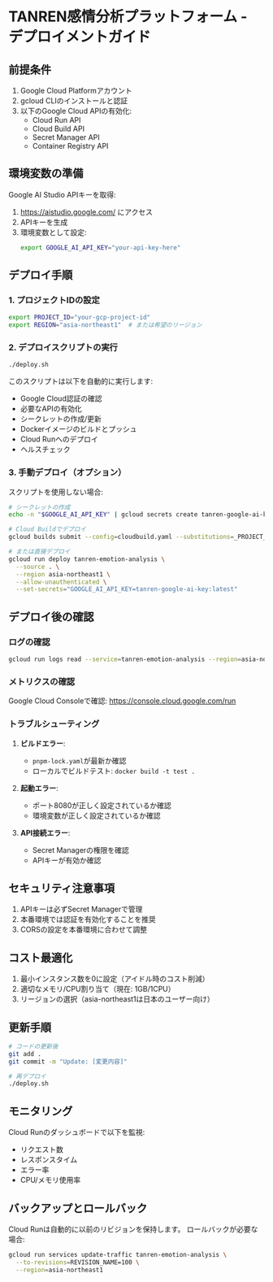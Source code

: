 # TANREN感情分析プラットフォーム - デプロイメントガイド

## 前提条件

1. Google Cloud Platformアカウント
2. gcloud CLIのインストールと認証
3. 以下のGoogle Cloud APIの有効化:
   - Cloud Run API
   - Cloud Build API
   - Secret Manager API
   - Container Registry API

## 環境変数の準備

Google AI Studio APIキーを取得:
1. https://aistudio.google.com/ にアクセス
2. APIキーを生成
3. 環境変数として設定:
   ```bash
   export GOOGLE_AI_API_KEY="your-api-key-here"
   ```

## デプロイ手順

### 1. プロジェクトIDの設定

```bash
export PROJECT_ID="your-gcp-project-id"
export REGION="asia-northeast1"  # または希望のリージョン
```

### 2. デプロイスクリプトの実行

```bash
./deploy.sh
```

このスクリプトは以下を自動的に実行します:
- Google Cloud認証の確認
- 必要なAPIの有効化
- シークレットの作成/更新
- Dockerイメージのビルドとプッシュ
- Cloud Runへのデプロイ
- ヘルスチェック

### 3. 手動デプロイ（オプション）

スクリプトを使用しない場合:

```bash
# シークレットの作成
echo -n "$GOOGLE_AI_API_KEY" | gcloud secrets create tanren-google-ai-key --data-file=-

# Cloud Buildでデプロイ
gcloud builds submit --config=cloudbuild.yaml --substitutions=_PROJECT_ID=$PROJECT_ID

# または直接デプロイ
gcloud run deploy tanren-emotion-analysis \
  --source . \
  --region asia-northeast1 \
  --allow-unauthenticated \
  --set-secrets="GOOGLE_AI_API_KEY=tanren-google-ai-key:latest"
```

## デプロイ後の確認

### ログの確認
```bash
gcloud run logs read --service=tanren-emotion-analysis --region=asia-northeast1
```

### メトリクスの確認
Google Cloud Consoleで確認:
https://console.cloud.google.com/run

### トラブルシューティング

1. **ビルドエラー**: 
   - `pnpm-lock.yaml`が最新か確認
   - ローカルでビルドテスト: `docker build -t test .`

2. **起動エラー**:
   - ポート8080が正しく設定されているか確認
   - 環境変数が正しく設定されているか確認

3. **API接続エラー**:
   - Secret Managerの権限を確認
   - APIキーが有効か確認

## セキュリティ注意事項

1. APIキーは必ずSecret Managerで管理
2. 本番環境では認証を有効化することを推奨
3. CORSの設定を本番環境に合わせて調整

## コスト最適化

1. 最小インスタンス数を0に設定（アイドル時のコスト削減）
2. 適切なメモリ/CPU割り当て（現在: 1GB/1CPU）
3. リージョンの選択（asia-northeast1は日本のユーザー向け）

## 更新手順

```bash
# コードの更新後
git add .
git commit -m "Update: [変更内容]"

# 再デプロイ
./deploy.sh
```

## モニタリング

Cloud Runのダッシュボードで以下を監視:
- リクエスト数
- レスポンスタイム
- エラー率
- CPU/メモリ使用率

## バックアップとロールバック

Cloud Runは自動的に以前のリビジョンを保持します。
ロールバックが必要な場合:

```bash
gcloud run services update-traffic tanren-emotion-analysis \
  --to-revisions=REVISION_NAME=100 \
  --region=asia-northeast1
```